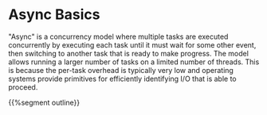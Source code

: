 # Async Basics

"Async" is a concurrency model where multiple tasks are executed concurrently by
executing each task until it must wait for some other event, then switching to
another task that is ready to make progress. The model allows running a larger
number of tasks on a limited number of threads. This is because the per-task
overhead is typically very low and operating systems provide primitives for
efficiently identifying I/O that is able to proceed.

{{%segment outline}}
